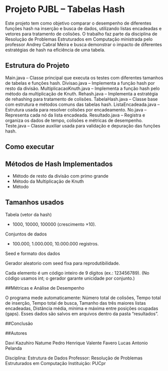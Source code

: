 # Projeto PJBL – Tabelas Hash

Este projeto tem como objetivo comparar o desempenho de diferentes funções hash na inserção e busca de dados, utilizando listas encadeadas e vetores para tratamento de colisões.
O trabalho faz parte da disciplina de Resolução de Problemas Estruturados em Computação ministrada pelo professor Andrey Cabral Meira e busca demonstrar o impacto de diferentes estratégias de hash na eficiência de uma tabela.

## Estrutura do Projeto

Main.java – Classe principal que executa os testes com diferentes tamanhos de tabelas e funções hash.
Divisao.java – Implementa a função hash por resto da divisão.
MultiplicacaoKnuth.java – Implementa a função hash pelo método da multiplicação de Knuth.
Rehash.java – Implementa a estratégia de rehashing para tratamento de colisões.
TabelaHash.java – Classe base com estrutura e métodos comuns das tabelas hash.
ListaEncadeada.java – Estrutura usada para resolver colisões por encadeamento.
No.java – Representa cada nó da lista encadeada.
Resultado.java – Registra e organiza os dados de tempo, colisões e métricas de desempenho.
Teste.java – Classe auxiliar usada para validação e depuração das funções hash.

## Como executar 

## Métodos de Hash Implementados 

- Método de resto da divisão com primo grande
- Método da Multiplicação de Knuth
- Método

## Tamanhos usados 
Tabela (vetor da hash)

- 1000, 10000, 100000 (crescimento ×10).

Conjuntos de dados

- 100.000, 1.000.000, 10.000.000 registros.

Seed e formato dos dados

Gerador aleatorio com seed fixa para reprodutibilidade.

Cada elemento é um código inteiro de 9 dígitos (ex.: 123456789).
(No código usamos int; o gerador garante unicidade por conjunto.)

##Métricas e Análise de Desempenho

O programa mede automaticamente: Número total de colisões, Tempo total de inserção, Tempo total de busca, Tamanho das três maiores listas encadeadas, Distância média, mínima e máxima entre posições ocupadas (gaps).
Esses dados são salvos em arquivos dentro da pasta “resultados”.

##Conclusão

##Autores

Davi Kazuhiro Natume
Pedro Henrique Valente Favero
Lucas Antonio Pelanda

Disciplina: Estrutura de Dados
Professor: Resolução de Problemas Estruturados em Computação
Instituição: PUCpr
